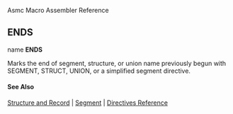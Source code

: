 Asmc Macro Assembler Reference

## ENDS

name **ENDS**

Marks the end of segment, structure, or union name previously begun with SEGMENT, STRUCT, UNION, or a simplified segment directive.

#### See Also

[Structure and Record](structure-and-record.md) | [Segment](segments.md) | [Directives Reference](readme.md)
